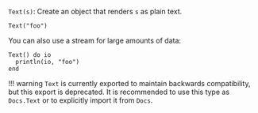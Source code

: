 `Text(s)`: Create an object that renders `s` as plain text.

```
Text("foo")
```

You can also use a stream for large amounts of data:

```
Text() do io
  println(io, "foo")
end
```

!!! warning
    `Text` is currently exported to maintain backwards compatibility, but this export is deprecated. It is recommended to use this type as `Docs.Text` or to explicitly import it from `Docs`.

